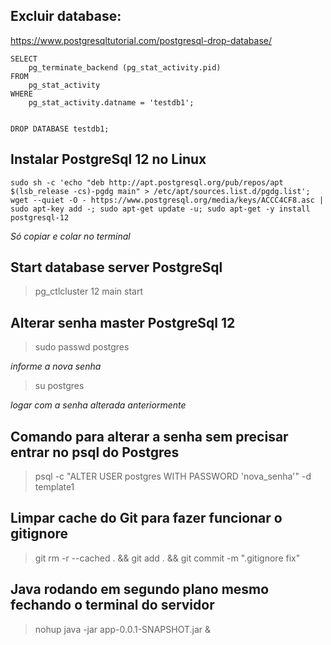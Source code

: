 ## Excluir database:
https://www.postgresqltutorial.com/postgresql-drop-database/

```
SELECT
	pg_terminate_backend (pg_stat_activity.pid)
FROM
	pg_stat_activity
WHERE
	pg_stat_activity.datname = 'testdb1';
	

DROP DATABASE testdb1;
```

## Instalar PostgreSql 12 no Linux

```
sudo sh -c 'echo "deb http://apt.postgresql.org/pub/repos/apt $(lsb_release -cs)-pgdg main" > /etc/apt/sources.list.d/pgdg.list'; wget --quiet -O - https://www.postgresql.org/media/keys/ACCC4CF8.asc | sudo apt-key add -; sudo apt-get update -u; sudo apt-get -y install postgresql-12
```

*Só copiar e colar no terminal*

## Start database server PostgreSql

> pg_ctlcluster 12 main start

## Alterar senha master PostgreSql 12

> sudo passwd postgres

*informe a nova senha*

> su postgres

*logar com a senha alterada anteriormente*

## Comando para alterar a senha sem precisar entrar no psql do Postgres

> psql -c "ALTER USER postgres WITH PASSWORD 'nova_senha'" -d template1

## Limpar cache do Git para fazer funcionar o gitignore

> git rm -r --cached . && git add . && git commit -m ".gitignore fix"

## Java rodando em segundo plano mesmo fechando o terminal do servidor

> nohup java -jar app-0.0.1-SNAPSHOT.jar &
